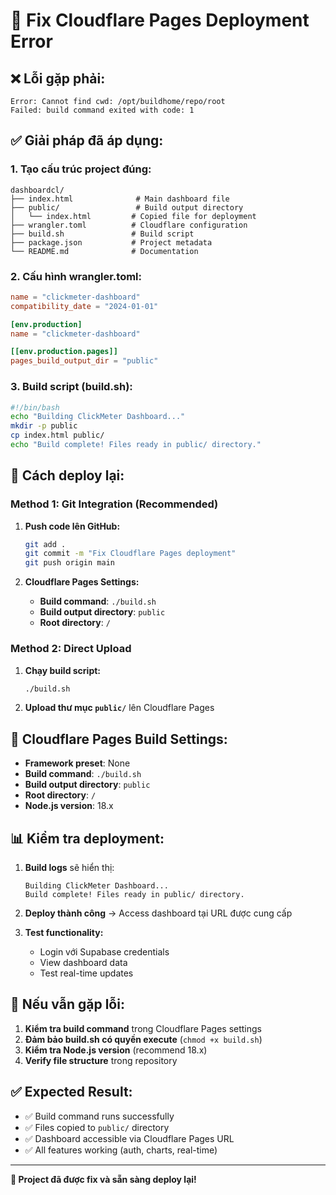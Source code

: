 # 🔧 Fix Cloudflare Pages Deployment Error

## ❌ **Lỗi gặp phải:**
```
Error: Cannot find cwd: /opt/buildhome/repo/root
Failed: build command exited with code: 1
```

## ✅ **Giải pháp đã áp dụng:**

### **1. Tạo cấu trúc project đúng:**
```
dashboardcl/
├── index.html              # Main dashboard file
├── public/                 # Build output directory
│   └── index.html         # Copied file for deployment
├── wrangler.toml          # Cloudflare configuration
├── build.sh               # Build script
├── package.json           # Project metadata
└── README.md              # Documentation
```

### **2. Cấu hình wrangler.toml:**
```toml
name = "clickmeter-dashboard"
compatibility_date = "2024-01-01"

[env.production]
name = "clickmeter-dashboard"

[[env.production.pages]]
pages_build_output_dir = "public"
```

### **3. Build script (build.sh):**
```bash
#!/bin/bash
echo "Building ClickMeter Dashboard..."
mkdir -p public
cp index.html public/
echo "Build complete! Files ready in public/ directory."
```

## 🚀 **Cách deploy lại:**

### **Method 1: Git Integration (Recommended)**
1. **Push code lên GitHub:**
   ```bash
   git add .
   git commit -m "Fix Cloudflare Pages deployment"
   git push origin main
   ```

2. **Cloudflare Pages Settings:**
   - **Build command**: `./build.sh`
   - **Build output directory**: `public`
   - **Root directory**: `/`

### **Method 2: Direct Upload**
1. **Chạy build script:**
   ```bash
   ./build.sh
   ```

2. **Upload thư mục `public/`** lên Cloudflare Pages

## 🔧 **Cloudflare Pages Build Settings:**

- **Framework preset**: None
- **Build command**: `./build.sh`
- **Build output directory**: `public`
- **Root directory**: `/`
- **Node.js version**: 18.x

## 📊 **Kiểm tra deployment:**

1. **Build logs** sẽ hiển thị:
   ```
   Building ClickMeter Dashboard...
   Build complete! Files ready in public/ directory.
   ```

2. **Deploy thành công** → Access dashboard tại URL được cung cấp

3. **Test functionality:**
   - Login với Supabase credentials
   - View dashboard data
   - Test real-time updates

## 🚨 **Nếu vẫn gặp lỗi:**

1. **Kiểm tra build command** trong Cloudflare Pages settings
2. **Đảm bảo build.sh có quyền execute** (`chmod +x build.sh`)
3. **Kiểm tra Node.js version** (recommend 18.x)
4. **Verify file structure** trong repository

## ✅ **Expected Result:**

- ✅ Build command runs successfully
- ✅ Files copied to `public/` directory
- ✅ Dashboard accessible via Cloudflare Pages URL
- ✅ All features working (auth, charts, real-time)

---

**🎯 Project đã được fix và sẵn sàng deploy lại!**
